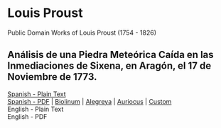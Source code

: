 # Louis Proust

Public Domain Works of Louis Proust (1754 - 1826)

## Análisis de una Piedra Meteórica Caída en las Inmediaciones de Sixena, en Aragón, el 17 de Noviembre de 1773.

[Spanish - Plain Text](analisis-de-una-piedra-meteorica-de-sixena/full-text-spanish.md)  
[Spanish - PDF](https://cdn.solaranamnesis.com/Proust/proust_sixena_1804_spanish.pdf) | [Biolinum](https://cdn.solaranamnesis.com/Proust/proust_sixena_1804_spanish_biolinum.pdf) | [Alegreya](https://cdn.solaranamnesis.com/Proust/proust_sixena_1804_spanish_alegreya.pdf) | [Auriocus](https://cdn.solaranamnesis.com/Proust/proust_sixena_1804_spanish_aurical.pdf) | [Custom](https://cdn.solaranamnesis.com/Proust/proust_sixena_1804_spanish_custom.pdf)  
English - Plain Text  
English - PDF  
